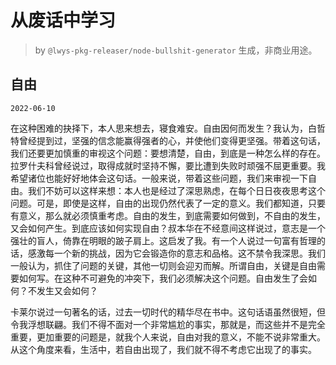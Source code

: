 # 从废话中学习

> by `@lwys-pkg-releaser/node-bullshit-generator` 生成，非商业用途。

## 自由

`2022-06-10`

在这种困难的抉择下，本人思来想去，寝食难安。自由因何而发生？我认为，白哲特曾经提到过，坚强的信念能赢得强者的心，并使他们变得更坚强。带着这句话，我们还要更加慎重的审视这个问题：要想清楚，自由，到底是一种怎么样的存在。拉罗什夫科曾经说过，取得成就时坚持不懈，要比遭到失败时顽强不屈更重要。我希望诸位也能好好地体会这句话。一般来说，带着这些问题，我们来审视一下自由。我们不妨可以这样来想：本人也是经过了深思熟虑，在每个日日夜夜思考这个问题。可是，即使是这样，自由的出现仍然代表了一定的意义。我们都知道，只要有意义，那么就必须慎重考虑。自由的发生，到底需要如何做到，不自由的发生，又会如何产生。到底应该如何实现自由？叔本华在不经意间这样说过，意志是一个强壮的盲人，倚靠在明眼的跛子肩上。这启发了我。有一个人说过一句富有哲理的话，感激每一个新的挑战，因为它会锻造你的意志和品格。这不禁令我深思。我们一般认为，抓住了问题的关键，其他一切则会迎刃而解。所谓自由，关键是自由需要如何写。在这种不可避免的冲突下，我们必须解决这个问题。自由发生了会如何？不发生又会如何？

卡莱尔说过一句著名的话，过去一切时代的精华尽在书中。这句话语虽然很短，但令我浮想联翩。我们不得不面对一个非常尴尬的事实，那就是，而这些并不是完全重要，更加重要的问题是，就我个人来说，自由对我的意义，不能不说非常重大。从这个角度来看，生活中，若自由出现了，我们就不得不考虑它出现了的事实。